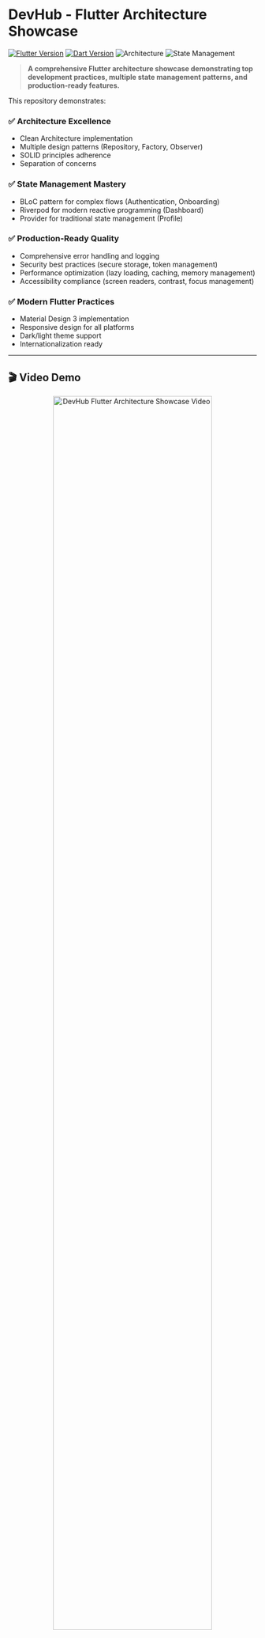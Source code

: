 # DevHub - Flutter Architecture Showcase

[![Flutter Version](https://img.shields.io/badge/Flutter-3.16+-blue.svg)](https://flutter.dev/)
[![Dart Version](https://img.shields.io/badge/Dart-3.7+-blue.svg)](https://dart.dev/)
![Architecture](https://img.shields.io/badge/Architecture-Clean%20Architecture-green.svg)
![State Management](https://img.shields.io/badge/State%20Management-BLoC%20|%20Riverpod%20|%20Provider-orange.svg)

> **A comprehensive Flutter architecture showcase demonstrating top development practices, multiple state management patterns, and production-ready features.**

This repository demonstrates:

### ✅ **Architecture Excellence**
- Clean Architecture implementation
- Multiple design patterns (Repository, Factory, Observer)
- SOLID principles adherence
- Separation of concerns

### ✅ **State Management Mastery**
- BLoC pattern for complex flows (Authentication, Onboarding)
- Riverpod for modern reactive programming (Dashboard)
- Provider for traditional state management (Profile)

### ✅ **Production-Ready Quality**
- Comprehensive error handling and logging
- Security best practices (secure storage, token management)
- Performance optimization (lazy loading, caching, memory management)
- Accessibility compliance (screen readers, contrast, focus management)

### ✅ **Modern Flutter Practices**
- Material Design 3 implementation
- Responsive design for all platforms
- Dark/light theme support
- Internationalization ready

---

## 🎬 Video Demo

<div align="center">
  <a href="https://youtu.be/YOUR_VIDEO_ID">
    <img src="https://img.youtube.com/vi/YOUR_VIDEO_ID/maxresdefault.jpg" alt="DevHub Flutter Architecture Showcase Video" width="80%">
  </a>

**[▶️ Watch Full Demo Video](https://youtu.be/YOUR_VIDEO_ID)** *(5 minutes)*

[![Watch the video](https://img.youtube.com/vi/dQw4w9WgXcQ/hqdefault.jpg)](https://www.youtube.com/watch?v=dQw4w9WgXcQ)

See the app in action: Onboarding flow • Authentication flow • Dashboard features • Profile management • Real-time updates • Responsive design
</div>

---

🎯 Project Overview

**DevHub** is a developer portfolio and social platform built to demonstrate advanced Flutter architecture patterns and best practices. This project serves as a comprehensive showcase of modern Flutter development, featuring multiple state management solutions, clean architecture, and production-ready features.

### 🏆 What Makes This Project Special

- **Modular Feature-Based Structure** - Each feature is self-contained and independently maintainable
- **Multiple Architecture Patterns** - Clean Architecture, MVVM, Repository Pattern
- **Multiple State Management** - BLoC, Riverpod, Provider (comparative implementation)
- **Dependency Injection** - Using GetIt and Injectable for proper dependency management
- **Advanced Routing** - Modular routing system with AutoRoute
- **Production-Ready Features** - Authentication, offline support, performance optimization
- **Real-World Complexity** - Complex UI, data visualization, real-time features

## App Features

### Onboarding Module (BLoC Pattern)
- Interactive onboarding flow with animations
- Page indicators and navigation controls
- Skip functionality for returning users
- Animated backgrounds and smooth transitions
- Completion tracking with local storage
- Seamless navigation to authentication

### Authentication Module (BLoC Pattern)
- Email/Password authentication
- Social login (Google, GitHub) (in-progress)
- Biometric authentication (in-progress)
- Password reset functionality (in-progress)
- JWT token management with auto-refresh (in-progress)

### Dashboard Module (Riverpod Pattern)
- Real-time developer statistics
- Activity feed with infinite scroll
- Performance metrics visualization
- Offline-first architecture with sync

###  Profile Module (Provider Pattern)
- Profile management and editing
- Skills and achievements system
- GitHub integration for stats
- Image upload and caching (in-progress)

## 🏗️ Architecture

### Clean Architecture Implementation

```
lib/
├── app/                          # Application layer
│   └── pages/                    # App-level pages
│
├── core/                         # Core functionality
│   ├── constants/                # App constants
│   ├── data/                     # Core data layer
│   ├── domain/                   # Core domain layer
│   ├── network/                  # Network configuration
│   ├── routing/                  # Routing infrastructure
│   ├── services/                 # Core services (interfaces)
│   ├── theme/                    # App theming
│   └── utils/                    # Utilities
│
├── features/                     # Feature modules
│   ├── onboarding/               # Onboarding feature
│   │   ├── domain/               # Business logic
│   │   │   ├── entities/         # Business objects
│   │   │   ├── repositories/     # Repository interfaces
│   │   │   └── usecases/         # Business rules
│   │   ├── data/                 # Data layer
│   │   │   ├── datasources/      # Remote/Local sources
│   │   │   ├── models/           # Data models
│   │   │   └── repositories/     # Repository implementations
│   │   ├── presentation/         # UI layer
│   │   │   ├── bloc/             # State management
│   │   │   ├── pages/            # Screen widgets
│   │   │   ├── widgets/          # Reusable widgets
│   │   │   └── routing/          # Feature routing
│   │   ├── routing/              # routing configuration
│   │   └── services/             # Feature-specific services implementations
│   │
│   ├── auth/                     # Auth feature (similar structure)
│   ├── dashboard/                # Dashboard feature
│   └── profile/                  # Profile feature
│
├── infrastructure/               # Infrastructure layer
│   ├── network/                  # Network clients and interceptors
│   └── services/                 # Third-party service implementations
│
└── shared/                       # Shared code between features
    ├── domain/                   # Shared domain logic
    └── presentation/             # Shared UI components
```

### 🔄 Data Flow Architecture

```
┌─────────────────┐
│   Presentation  │ (UI + State Management)
│  BLoC/Riverpod  │
└────────┬────────┘
         │ Stream/State
┌────────▼────────┐
│     Domain      │ (Use Cases + Entities)
│  Business Logic │
└────────┬────────┘
         │ Repository Interface
┌────────▼────────┐
│      Data       │ (Repository Implementation)
│  Local/Remote   │
└─────────────────┘
```

### 🧩 Modular Routing System

Each feature module manages its own routes:

```dart
// Feature-level router
class OnboardingRouter implements BaseRouter {
  @override
  String get baseRoute => '/onboarding';
  
  @override
  List<AutoRoute> get routes => [
    AutoRoute(page: OnboardingRoute.page, path: baseRoute),
  ];
}

// Centralized route registration
class AppRouter extends $AppRouter {
  @override
  List<AutoRoute> routes => [
    ...onboardingRouter.routes,
    ...authRouter.routes,
    ...dashboardRouter.routes,
  ];
}
```

### State Management Comparison

| Feature | BLoC | Riverpod | Provider | Custom |
|---------|------|----------|----------|--------|
| **Authentication** | ✅ Primary | | | |
| **Dashboard** | | ✅ Primary | | |
| **Profile** | | | ✅ Primary | |

### Dependency Injection

Using **GetIt** with **Injectable** for compile-time dependency injection:

```dart
@injectable
class AuthBloc extends Bloc<AuthEvent, AuthState> {
  final SignInUseCase _signInUseCase;
  final AuthRepository _authRepository;
  
  AuthBloc(this._signInUseCase, this._authRepository);
}
```

## Technical Stack

### Core Technologies
- **Flutter 3.16+** - Latest stable version
- **Dart 3.7+** - Null safety, records, patterns
- **Material Design 3** - Modern UI components

### State Management
- **flutter_bloc** ^8.1.3 - BLoC pattern implementation
- **flutter_riverpod** ^2.4.9 - Modern state management
- **provider** ^6.1.1 - Traditional Flutter state management

### Networking & Serialization
- **dio** ^5.4.0 - HTTP client with interceptors
- **retrofit** ^4.0.3 - Type-safe API calls
- **json_annotation** ^4.8.1 - JSON serialization
- **freezed** ^2.4.6 - Immutable data classes

### Local Storage
- **hive** ^2.2.3 - NoSQL local database
- **drift** ^2.14.1 - SQLite with type safety
- **flutter_secure_storage** ^9.0.0 - Secure storage

### UI & Animations
- **lottie** ^2.7.0 - Lottie animations
- **rive** ^0.12.4 - Interactive animations
- **shimmer** ^3.0.0 - Shimmer loading effects
- **fl_chart** ^0.66.0 - Beautiful charts

### Development & Quality
- **very_good_analysis** ^5.1.0 - Strict linting rules
- **injectable** ^2.3.2 - Dependency injection
- **auto_route** ^7.9.2 - Code generation routing

## 🚀 Getting Started

### Prerequisites

- Flutter SDK (3.16.0 or higher)
- Dart SDK (3.7.0 or higher)
- Android Studio / VS Code
- Git

### Installation

1. **Clone the repository**
```bash
git clone https://github.com/yourusername/devhub-flutter.git
cd devhub-flutter
```

2. **Install dependencies**
```bash
flutter pub get
```

3. **Generate code**
```bash
flutter packages pub run build_runner build --delete-conflicting-outputs
```

4. **Run the app**
```bash
flutter run
```

### Environment Setup

Create a `.env` file in the root directory:

```env
API_BASE_URL=https://api.devhub.com
API_KEY=your_api_key_here
GOOGLE_CLIENT_ID=your_google_client_id
GITHUB_CLIENT_ID=your_github_client_id
```

## Testing Strategy

### Testing Pyramid

```
🔺 Integration Tests (E2E user flows)
🔺🔺 Widget Tests (UI components)  
🔺🔺🔺 Unit Tests (Business logic)
```

### Running Tests

```bash
# Run all tests
flutter test

# Run tests with coverage
flutter test --coverage

# Run integration tests
flutter test integration_test/
```

## Performance Optimization

### Key Optimizations Implemented

1. **Lazy Loading** - Widgets and data loaded on demand
2. **Image Caching** - Efficient network image caching
3. **Memory Management** - Proper disposal of controllers and streams
4. **Database Optimization** - Indexed queries and pagination

## Design System

### Design Principles

- **Consistency** - Unified design language across all screens
- **Accessibility** - WCAG 2.1 AA compliant
- **Spacing System**: 8pt grid system
- **Component Library**: Reusable UI components
- **Responsiveness** - Adaptive design for all screen sizes
- **Performance** - Optimized animations and interactions

### Key Components

```dart
// Custom Design System Implementation
class AppTheme {
  static ThemeData get lightTheme => // Modern Material 3 theme
  static ThemeData get darkTheme => // Dark mode support
}

class AppColors {
  static const primary = Color(0xFF6366F1);    // Indigo
  static const secondary = Color(0xFF10B981);  // Emerald
  static const accent = Color(0xFFF59E0B);     // Amber
}
```

## Code Quality

### Code Generation

Extensive use of code generation for:
- **Freezed** - Immutable data classes
- **Injectable** - Dependency injection
- **Auto Route** - Type-safe routing
- **JSON Serializable** - Model serialization

## 🏆 What This Demonstrates

### For Flutter Expertise

1. **Advanced Architecture** - Multiple proven patterns in production
2. **State Management Mastery** - Comparative implementation of major solutions
3. **Performance Optimization** - Real-world optimization techniques
4. **Code Quality** - Production-ready code standards

## Continuous Improvement

### Planned Enhancements

- [ ] **Testing Suite** - Comprehensive unit and integration tests
- [ ] **Offline-First Architecture** - Complete offline functionality
- [ ] **Micro-Frontend Architecture** - Modular feature development
- [ ] **Advanced Analytics** - Machine learning insights
- [ ] **Accessibility Improvements** - Enhanced screen reader support
- [ ] **Performance Monitoring** - Real-time performance tracking

### Current Status

- ✅ **Authentication System** - Complete with social login
- ✅ **Core Architecture** - Clean Architecture implemented
- ✅ **State Management** - Multiple patterns demonstrated
- ✅ **UI/UX Design** - Modern, responsive design system
- ⏳ **Testing Suite** - Creating comprehensive testing suite In progress
- ⏳ **Real-time Features** - WebSocket integration in progress
- ⏳ **Advanced Analytics** - Charts and visualization in progress

## 
